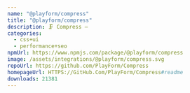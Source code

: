 ```yaml
---
name: "@playform/compress"
title: "@playform/compress"
description: 🗜️ Compress —
categories:
  - css+ui
  - performance+seo
npmUrl: https://www.npmjs.com/package/@playform/compress
image: /assets/integrations/@playform/compress.svg
repoUrl: https://github.com/PlayForm/Compress
homepageUrl: HTTPS://GitHub.Com/PlayForm/Compress#readme
downloads: 21381
---
```

